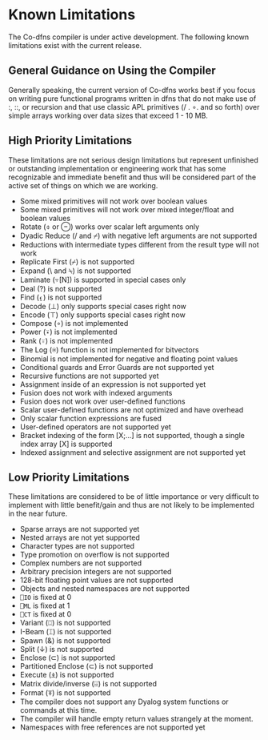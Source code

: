 ﻿# Known Limitations

The Co-dfns compiler is under active development. The following known
limitations exist with the current release.

## General Guidance on Using the Compiler

Generally speaking, the current version of Co-dfns works best if you focus
on writing pure functional programs written in dfns that do not make use 
of :, ::, or recursion and that use classic APL primitives (/ . ∘. and 
so forth) over simple arrays working over data sizes that exceed 1 - 10 MB.

## High Priority Limitations

These limitations are not serious design limitations but represent unfinished 
or outstanding implementation or engineering work that has some recognizable 
and immediate benefit and thus will be considered part of the active set of 
things on which we are working.

* Some mixed primitives will not work over boolean values
* Some mixed primitives will not work over 
  mixed integer/float and boolean values
* Rotate (⌽ or ⊖) works over scalar left arguments only
* Dyadic Reduce (/ and ⌿) with negative left arguments are not supported
* Reductions with intermediate types different from the result type will not work
* Replicate First (⌿) is not supported
* Expand (\ and ⍀) is not supported
* Laminate (⍪[N]) is supported in special cases only
* Deal (?) is not supported
* Find (⍷) is not supported
* Decode (⊥) only supports special cases right now
* Encode (⊤) only supports special cases right now
* Compose (∘) is not implemented
* Power (⍣) is not implemented
* Rank (⍤) is not implemented
* The Log (⍟) function is not implemented for bitvectors
* Binomial is not implemented for negative and floating point values
* Conditional guards and Error Guards are not supported yet
* Recursive functions are not supported yet
* Assignment inside of an expression is not supported yet
* Fusion does not work with indexed arguments
* Fusion does not work over user-defined functions
* Scalar user-defined functions are not optimized and have overhead
* Only scalar function expressions are fused
* User-defined operators are not supported yet
* Bracket indexing of the form [X;...] is not supported, 
  though a single index array [X] is supported
* Indexed assignment and selective assignment are not supported yet

## Low Priority Limitations

These limitations are considered to be of little importance or very 
difficult to implement with little benefit/gain and thus are not likely 
to be implemented in the near future.

* Sparse arrays are not supported yet
* Nested arrays are not yet supported
* Character types are not supported
* Type promotion on overflow is not supported
* Complex numbers are not supported
* Arbitrary precision integers are not supported
* 128-bit floating point values are not supported
* Objects and nested namespaces are not supported
* `⎕IO` is fixed at 0
* `⎕ML` is fixed at 1
* `⎕CT` is fixed at 0
* Variant (⍠) is not supported
* I-Beam (⌶) is not supported
* Spawn (&) is not supported
* Split (↓) is not supported
* Enclose (⊂) is not supported
* Partitioned Enclose (⊂) is not supported
* Execute (⍎) is not supported
* Matrix divide/inverse (⌹) is not supported
* Format (⍕) is not supported
* The compiler does not support any Dyalog system functions or commands 
  at this time.
* The compiler will handle empty return values strangely at the moment.
* Namespaces with free references are not supported yet
